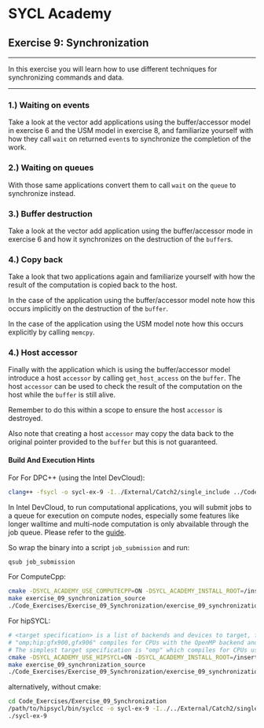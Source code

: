 # SYCL Academy

## Exercise 9: Synchronization
---

In this exercise you will learn how to use different techniques for
synchronizing commands and data.

---

### 1.) Waiting on events

Take a look at the vector add applications using the buffer/accessor model in
exercise 6 and the USM model in exercise 8, and familiarize yourself with how
they call `wait` on returned `event`s to synchronize the completion of the work.

### 2.) Waiting on queues

With those same applications convert them to call `wait` on the `queue` to
synchronize instead.

### 3.) Buffer destruction

Take a look at the vector add application using the buffer/accessor mode in
exercise 6 and how it synchronizes on the destruction of the `buffer`s. 

### 4.) Copy back

Take a look that two applications again and familiarize yourself with how the
result of the computation is copied back to the host.

In the case of the application using the buffer/accessor model note how this
occurs implicitly on the destruction of the `buffer`.

In the case of the application using the USM model note how this occurs
explicitly by calling `memcpy`.

### 4.) Host accessor

Finally with the application which is using the buffer/accessor model introduce
a host `accessor` by calling `get_host_access` on the `buffer`. The host
`accessor` can be used to check the result of the computation on the host while
the `buffer` is still alive.

Remember to do this within a scope to ensure the host `accessor` is destroyed.

Also note that creating a host `accessor` may copy the data back to the original
pointer provided to the `buffer` but this is not guaranteed.

#### Build And Execution Hints

For For DPC++ (using the Intel DevCloud):
```sh
clang++ -fsycl -o sycl-ex-9 -I../External/Catch2/single_include ../Code_Exercises/Exercise_09_Synchronization/source.cpp
```
In Intel DevCloud, to run computational applications, you will submit jobs to a queue for execution on compute nodes,
especially some features like longer walltime and multi-node computation is only abvailable through the job queue.
Please refer to the [guide][devcloud-job-submission].

So wrap the binary into a script `job_submission` and run:
```sh
qsub job_submission
```

For ComputeCpp:
```sh
cmake -DSYCL_ACADEMY_USE_COMPUTECPP=ON -DSYCL_ACADEMY_INSTALL_ROOT=/insert/path/to/computecpp ..
make exercise_09_synchronization_source
./Code_Exercises/Exercise_09_Synchronization/exercise_09_synchronization_source
```


For hipSYCL:
```sh
# <target specification> is a list of backends and devices to target, for example
# "omp;hip:gfx900,gfx906" compiles for CPUs with the OpenMP backend and for AMD Vega 10 (gfx900) and Vega 20 (gfx906) GPUs using the HIP backend.
# The simplest target specification is "omp" which compiles for CPUs using the OpenMP backend.
cmake -DSYCL_ACADEMY_USE_HIPSYCL=ON -DSYCL_ACADEMY_INSTALL_ROOT=/insert/path/to/hipsycl -DHIPSYCL_TARGETS="<target specification>" ..
make exercise_09_synchronization_source
./Code_Exercises/Exercise_09_Synchronization/exercise_09_synchronization_source
```
alternatively, without cmake:
```sh
cd Code_Exercises/Exercise_09_Synchronization
/path/to/hipsycl/bin/syclcc -o sycl-ex-9 -I../../External/Catch2/single_include --hipsycl-targets="<target specification>" source.cpp
./sycl-ex-9
```


[devcloud-job-submission]: https://devcloud.intel.com/oneapi/documentation/job-submission/
